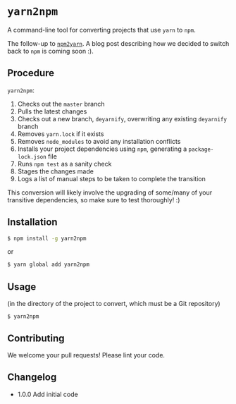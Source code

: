 # `yarn2npm`

A command-line tool for converting projects that use `yarn` to `npm`.

The follow-up to [`npm2yarn`](https://github.com/mixmaxhq/npm2yarn). A blog post describing how
we decided to switch back to `npm` is coming soon :).

## Procedure

`yarn2npm`:

1. Checks out the `master` branch
2. Pulls the latest changes
3. Checks out a new branch, `deyarnify`, overwriting any existing `deyarnify` branch
4. Removes `yarn.lock` if it exists
5. Removes `node_modules` to avoid any installation conflicts
6. Installs your project dependencies using `npm`, generating a `package-lock.json` file
7. Runs `npm test` as a sanity check
8. Stages the changes made
9. Logs a list of manual steps to be taken to complete the transition

This conversion will likely involve the upgrading of some/many of your transitive dependencies, so make sure to test thoroughly! :)

## Installation

```sh
$ npm install -g yarn2npm
```
or
```sh
$ yarn global add yarn2npm
```

## Usage

(in the directory of the project to convert, which must be a Git repository)
```
$ yarn2npm
```

## Contributing

We welcome your pull requests! Please lint your code.

## Changelog

* 1.0.0 Add initial code
